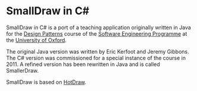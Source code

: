 SmallDraw in C#
===============

SmallDraw in C# is a port of a teaching application originally written in Java for the
[Design Patterns](http://www.cs.ox.ac.uk/softeng/subjects/DPA.html)
course of the
[Software Engineering Programme](http://www.cs.ox.ac.uk/softeng/)
at the [University of Oxford](http://www.ox.ac.uk/).

The original Java version was written by Eric Kerfoot and Jeremy Gibbons.
The C# version was commissioned for a special instance of the course in 2011.
A refined version has been rewritten in Java and is called SmallerDraw.

SmallDraw is based on [HotDraw](http://c2.com/cgi/wiki?HotDraw).

